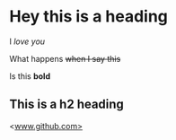 # Hey this is a heading

I *love you*

What happens ~~when I say this~~

Is this **bold**

## This is a h2 heading

<www.github.com>
